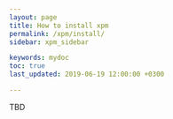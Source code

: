 ```yaml
---
layout: page
title: How to install xpm
permalink: /xpm/install/
sidebar: xpm_sidebar

keywords: mydoc
toc: true
last_updated: 2019-06-19 12:00:00 +0300

---
```


TBD
